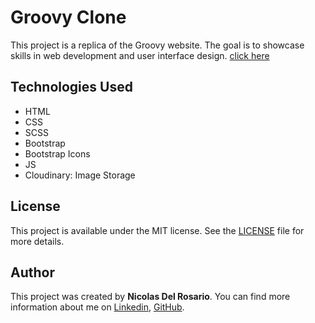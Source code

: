 # Groovy Clone

This project is a replica of the Groovy website. The goal is to showcase skills in web development and user interface design. [click here](https://groovy-clone.nicolasdelrosario.com/)

## Technologies Used

- HTML
- CSS
- SCSS
- Bootstrap
- Bootstrap Icons
- JS
- Cloudinary: Image Storage

## License

This project is available under the MIT license. See the [LICENSE](https://choosealicense.com/licenses/mit/) file for more details.

## Author

This project was created by **Nicolas Del Rosario**. You can find more information about me on [Linkedin](https://www.linkedin.com/in/nicolasdelrosario/), [GitHub](https://github.com/nicolasdelrosario).
